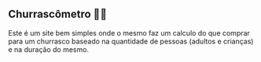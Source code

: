 ## Churrascômetro 🍖🍻
 
 <p>Este é um site bem simples onde o mesmo faz um calculo do que comprar para um churrasco baseado na quantidade de pessoas (adultos e crianças) e na duração do mesmo.</p>
 
  
  
